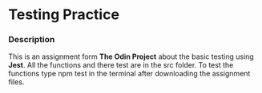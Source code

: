 # Testing Practice

### Description
This is an assignment form **The Odin Project** about the basic testing using **Jest**. All the functions and there test are in the src folder. To test the functions type npm test in the terminal after downloading the assignment files.